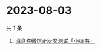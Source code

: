 # 2023-08-03

共 1 条

<!-- BEGIN -->
<!-- 最后更新时间 Thu Aug 03 2023 10:20:50 GMT+0800 (China Standard Time) -->

1. [消息称微信正灰度测试「小绿书」](https://www.zhihu.com/search?q=消息称微信正灰度测试「小绿书」)

<!-- END -->
